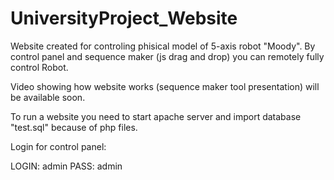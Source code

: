 ﻿# UniversityProject_Website
 
Website created for controling phisical model of 5-axis robot "Moody". By control panel and sequence maker (js drag and drop) you can remotely fully control Robot. 

Video showing how website works (sequence maker tool presentation) will be available soon.

To run a website you need to start apache server and import database "test.sql" because of php files.

Login for control panel:

LOGIN: admin
PASS: admin
